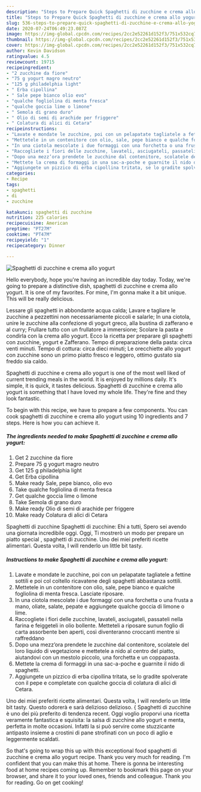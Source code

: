 ```yaml
---
description: "Steps to Prepare Quick Spaghetti di zucchine e crema allo yogurt"
title: "Steps to Prepare Quick Spaghetti di zucchine e crema allo yogurt"
slug: 536-steps-to-prepare-quick-spaghetti-di-zucchine-e-crema-allo-yogurt
date: 2020-07-24T06:49:23.087Z
image: https://img-global.cpcdn.com/recipes/2cc2e52261d152f3/751x532cq70/spaghetti-di-zucchine-e-crema-allo-yogurt-recipe-main-photo.jpg
thumbnail: https://img-global.cpcdn.com/recipes/2cc2e52261d152f3/751x532cq70/spaghetti-di-zucchine-e-crema-allo-yogurt-recipe-main-photo.jpg
cover: https://img-global.cpcdn.com/recipes/2cc2e52261d152f3/751x532cq70/spaghetti-di-zucchine-e-crema-allo-yogurt-recipe-main-photo.jpg
author: Kevin Davidson
ratingvalue: 4.5
reviewcount: 19715
recipeingredient:
- "2 zucchine da fiore"
- "75 g yogurt magro neutro"
- "125 g philadelphia light"
- " Erba cipollina"
- " Sale pepe bianco olio evo"
- "qualche fogliolina di menta fresca"
- "qualche goccia lime o limone"
- " Semola di grano duro"
- " Olio di semi di arachide per friggere"
- " Colatura di alici di Cetara"
recipeinstructions:
- "Lavate e mondate le zucchine, poi con un pelapatate tagliatele a fettine sottili e poi col coltello ricavatene degli spaghetti abbastanza sottili."
- "Mettetele in un contenitore con olio, sale, pepe bianco e qualche fogliolina di menta fresca. Lasciate riposare."
- "In una ciotola mescolate i due formaggi con una forchetta o una frusta a mano, oliate, salate, pepate e aggiungete qualche goccia di limone o lime."
- "Raccogliete i fiori delle zucchine, lavateli, asciugateli, passateli nella farina e feiggeteli in olio bollente. Metteteli a riposare sunun foglio di carta assorbente ben aperti, così diventeranno croccanti mentre si raffreddano"
- "Dopo una mezz’ora prendete le zucchine dal contenitore, scolatele del loro liquido di vegetazione e mettetele a nido al centro del piatto, aiutandovi con un mestolo piccolo, una forchetta e un coppapasta."
- "Mettete la crema di formaggi in una sac-a-poche e guarnite il nido di spaghetti."
- "Aggiungete un pizzico di erba cipollina tritata, se lo gradite spolverate con il pepe e completate con qualche goccia di colatura di alici di Cetara."
categories:
- Recipe
tags:
- spaghetti
- di
- zucchine

katakunci: spaghetti di zucchine 
nutrition: 225 calories
recipecuisine: American
preptime: "PT27M"
cooktime: "PT47M"
recipeyield: "1"
recipecategory: Dinner

---
```



![Spaghetti di zucchine e crema allo yogurt](https://img-global.cpcdn.com/recipes/2cc2e52261d152f3/751x532cq70/spaghetti-di-zucchine-e-crema-allo-yogurt-recipe-main-photo.jpg)

Hello everybody, hope you're having an incredible day today. Today, we're going to prepare a distinctive dish, spaghetti di zucchine e crema allo yogurt. It is one of my favorites. For mine, I'm gonna make it a bit unique. This will be really delicious.

Lessare gli spaghetti in abbondante acqua calda; Lavare e tagliare le zucchine a pezzettini non necessariamente piccoli e salarle; In una ciotola, unire le zucchine alla confezione di yogurt greco, alla bustina di zafferano e al curry; Frullare tutto con un frullatore a immersione; Scolare la pasta e condirla con la crema allo yogurt. Ecco la ricetta per preparare gli spaghetti con zucchine, yogurt e Zafferano. Tempo di preparazione della pasta: circa venti minuti. Tempo di cottura: circa dieci minuti; Le orecchiette allo yogurt con zucchine sono un primo piatto fresco e leggero, ottimo gustato sia freddo sia caldo.

Spaghetti di zucchine e crema allo yogurt is one of the most well liked of current trending meals in the world. It is enjoyed by millions daily. It's simple, it is quick, it tastes delicious. Spaghetti di zucchine e crema allo yogurt is something that I have loved my whole life. They're fine and they look fantastic.


To begin with this recipe, we have to prepare a few components. You can cook spaghetti di zucchine e crema allo yogurt using 10 ingredients and 7 steps. Here is how you can achieve it.

<!--inarticleads1-->

##### The ingredients needed to make Spaghetti di zucchine e crema allo yogurt:

1. Get 2 zucchine da fiore
1. Prepare 75 g yogurt magro neutro
1. Get 125 g philadelphia light
1. Get  Erba cipollina
1. Make ready  Sale, pepe bianco, olio evo
1. Take qualche fogliolina di menta fresca
1. Get qualche goccia lime o limone
1. Take  Semola di grano duro
1. Make ready  Olio di semi di arachide per friggere
1. Make ready  Colatura di alici di Cetara


Spaghetti di zucchine Spaghetti di zucchine: Ehi a tutti, Spero sei avendo una giornata incredibile oggi. Oggi, Ti mostrerò un modo per prepare un piatto special , spaghetti di zucchine. Uno dei miei preferiti ricette alimentari. Questa volta, I will renderlo un little bit tasty. 

<!--inarticleads2-->

##### Instructions to make Spaghetti di zucchine e crema allo yogurt:

1. Lavate e mondate le zucchine, poi con un pelapatate tagliatele a fettine sottili e poi col coltello ricavatene degli spaghetti abbastanza sottili.
1. Mettetele in un contenitore con olio, sale, pepe bianco e qualche fogliolina di menta fresca. Lasciate riposare.
1. In una ciotola mescolate i due formaggi con una forchetta o una frusta a mano, oliate, salate, pepate e aggiungete qualche goccia di limone o lime.
1. Raccogliete i fiori delle zucchine, lavateli, asciugateli, passateli nella farina e feiggeteli in olio bollente. Metteteli a riposare sunun foglio di carta assorbente ben aperti, così diventeranno croccanti mentre si raffreddano
1. Dopo una mezz’ora prendete le zucchine dal contenitore, scolatele del loro liquido di vegetazione e mettetele a nido al centro del piatto, aiutandovi con un mestolo piccolo, una forchetta e un coppapasta.
1. Mettete la crema di formaggi in una sac-a-poche e guarnite il nido di spaghetti.
1. Aggiungete un pizzico di erba cipollina tritata, se lo gradite spolverate con il pepe e completate con qualche goccia di colatura di alici di Cetara.


Uno dei miei preferiti ricette alimentari. Questa volta, I will renderlo un little bit tasty. Questo odorerà e sarà delizioso delizioso. { Spaghetti di zucchine è uno dei più preferito di tendenza recent. Oggi voglio proporvi una ricetta veramente fantastica e squisita: la salsa di zucchine allo yogurt e menta, perfetta in molte occasioni. Infatti la si può servire come stuzzicante antipasto insieme a crostini di pane strofinati con un poco di aglio e leggermente scaldati. 

So that's going to wrap this up with this exceptional food spaghetti di zucchine e crema allo yogurt recipe. Thank you very much for reading. I'm confident that you can make this at home. There is gonna be interesting food at home recipes coming up. Remember to bookmark this page on your browser, and share it to your loved ones, friends and colleague. Thank you for reading. Go on get cooking!
